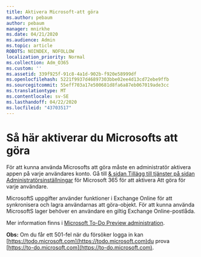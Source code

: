 ```yaml
---
title: Aktivera Microsoft-att göra
ms.author: pebaum
author: pebaum
manager: mnirkhe
ms.date: 04/21/2020
ms.audience: Admin
ms.topic: article
ROBOTS: NOINDEX, NOFOLLOW
localization_priority: Normal
ms.collection: Adm_O365
ms.custom: ''
ms.assetid: 339f925f-91c8-4a1d-902b-f920e58999df
ms.openlocfilehash: 5221f9937d46897303bbe02ee4d13cd72ebe9ffb
ms.sourcegitcommit: 55eff703a17e500681d8fa6a87eb067019ade3cc
ms.translationtype: MT
ms.contentlocale: sv-SE
ms.lasthandoff: 04/22/2020
ms.locfileid: "43703517"
---
```

# <a name="how-to-enable-microsoft-to-do"></a>Så här aktiverar du Microsofts att göra

För att kunna använda Microsofts att göra måste en administratör aktivera appen på varje användares konto. Gå till [ &amp; sidan Tillägg till tjänster på sidan Administratörsinställningar](https://portal.office.com/adminportal/home#/Settings/ServicesAndAddIns) för Microsoft 365 för att aktivera Att göra för varje användare.
  
MicrosoftS uppgifter använder funktioner i Exchange Online för att synkronisera och lagra användarnas att göra-objekt. För att kunna använda MicrosoftS lager behöver en användare en giltig Exchange Online-postlåda.
  
Mer information finns i [Microsoft To-Do Preview administration](https://support.office.com/article/490c1a8c-2333-4952-8125-841afadb9620.aspx).
  
 **Obs:** Om du får ett 501-fel när du försöker logga in kan [https://todo.microsoft.com](https://todo.microsoft.com)du prova [https://to-do.microsoft.com](https://to-do.microsoft.com).
  

